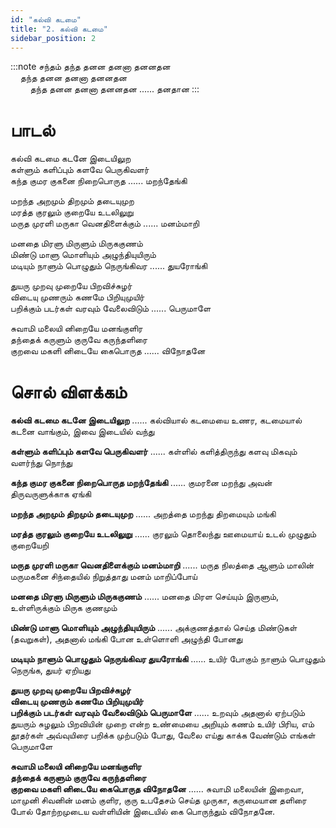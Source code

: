 ```yaml
---
id: "கல்வி கடமை"
title: "2. கல்வி கடமை"
sidebar_position: 2
---
```


:::note சந்தம்
தந்த தனன தனனா தனனதன<br/>
&nbsp;&nbsp;&nbsp;&nbsp;தந்த தனன தனனா தனனதன<br/>
&nbsp;&nbsp;&nbsp;&nbsp;&nbsp;&nbsp;&nbsp;&nbsp;தந்த தனன தனனா தனனதன ...... தனதான
:::

# பாடல்

கல்வி கடமை கடனே இடையிலுற<br/>
கள்ளும் களிப்பும் களவே பெருகிவளர்<br/>
கந்த குமர குகனை நிறைபொருத ...... மறந்தேங்கி

மறந்த அறமும் திறமும் தடையுமுற<br/>
மரத்த குரலும் குறையே உடலிலுறு<br/>
மருத முரளி மருகா வெனதிளைக்கும் ...... மனம்மாறி

மனதை மிரளு மிருளும் மிருககுணம்<br/>
மிண்டு மாளு மொளியும் அழுந்தியுயிரும்<br/>
மடியும் நாளும் பொழுதும் நெருங்கிவர ...... துயரோங்கி

துயரு முறவு முறையே பிறவிச்சுழர்<br/>
விடையு முணரும் கணமே பிறியுமுயிர்<br/>
பறிக்கும் படர்கள் வரவும் வேலைவிடும் ...... பெருமாளே

சுவாமி மலையி னிறையே மனங்குளிர<br/>
தந்தைக் கருளும் குருவே கருந்தளிரை<br/>
குறவை மகளி னிடையே கைபொருத ...... விநோதனே

# சொல் விளக்கம்
**கல்வி கடமை கடனே இடையிலுற** ...... கல்வியால் கடமையை உணர, கடமையால் கடனை வாங்கும், இவை இடையில் வந்து

**கள்ளும் களிப்பும் களவே பெருகிவளர்** ...... கள்ளில் களித்திருந்து களவு மிகவும் வளர்ந்து நொந்து

**கந்த குமர குகனை நிறைபொருத மறந்தேங்கி** ...... குமரனை மறந்து அவன் திருவருளுக்காக ஏங்கி

**மறந்த அறமும் திறமும் தடையுமுற** ...... அறத்தை மறந்து திறமையும் மங்கி

**மரத்த குரலும் குறையே உடலிலுறு** ...... குரலும் தொலைந்து ஊமையாய் உடல் முழுதும் குறையேறி

**மருத முரளி மருகா வெனதிளைக்கும் மனம்மாறி** ...... மருத நிலத்தை ஆளும் மாலின் மருமகனை சிந்தையில் நிறுத்தாது மனம் மாறிப்போய்

**மனதை மிரளு மிருளும் மிருககுணம்** ...... மனதை மிரள செய்யும் இருளும், உள்ளிருக்கும் மிருக குணமும்

**மிண்டு மாளு மொளியும் அழுந்தியுயிரும்** ...... அக்குணத்தால் செய்த மிண்டுகள் (தவறுகள்), அதனால் மங்கி போன உள்ளொளி அழுந்தி போனது

**மடியும் நாளும் பொழுதும் நெருங்கிவர துயரோங்கி** ...... உயிர் போகும் நாளும் பொழுதும் நெருங்க, துயர் ஏறியது

**துயரு முறவு முறையே பிறவிச்சுழர்<br/>
விடையு முணரும் கணமே பிறியுமுயிர்<br/>
பறிக்கும் படர்கள் வரவும் வேலைவிடும் பெருமாளே** ...... உறவும் அதனால் ஏற்படும் துயரும் சுழலும் பிறவியின் முறை என்ற உண்மையை அறியும் கணம் உயிர் பிரிய, எம் தூதர்கள் அவ்வுயிரை பறிக்க முற்படும் போது, வேலை எய்து காக்க வேண்டும் எங்கள் பெருமாளே

**சுவாமி மலையி னிறையே மனங்குளிர<br/>
தந்தைக் கருளும் குருவே கருந்தளிரை<br/>
குறவை மகளி னிடையே கைபொருத விநோதனே** ...... சுவாமி மலையின் இறைவா, மாமுனி சிவனின் மனம் குளிர, குரு உபதேசம் செய்த முருகா, கருமையான தளிரை போல் தோற்றமுடைய வள்ளியின் இடையில் கை பொருந்தும் விநோதனே.